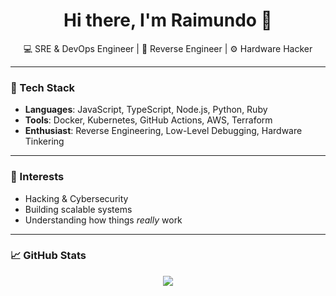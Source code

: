 <h1 align="center">Hi there, I'm Raimundo 👋</h1>

<p align="center">
  💻 SRE & DevOps Engineer | 🧠 Reverse Engineer | ⚙️ Hardware Hacker
</p>

---

### 🔧 Tech Stack
- **Languages**: JavaScript, TypeScript, Node.js, Python, Ruby
- **Tools**: Docker, Kubernetes, GitHub Actions, AWS, Terraform
- **Enthusiast**: Reverse Engineering, Low-Level Debugging, Hardware Tinkering

---

### 🧠 Interests
- Hacking & Cybersecurity
- Building scalable systems
- Understanding how things *really* work

---

### 📈 GitHub Stats
<p align="center">
  <img src="https://github-readme-stats.vercel.app/api?username=raimundoalmada&show_icons=true&theme=tokyonight" />
</p>
